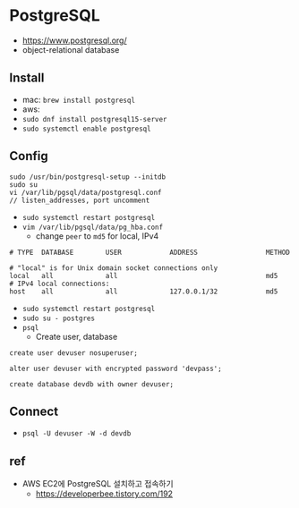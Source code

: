 # PostgreSQL
* https://www.postgresql.org/
* object-relational database

## Install
* mac: `brew install postgresql`
* aws:
* `sudo dnf install postgresql15-server`
* `sudo systemctl enable postgresql`

## Config
```
sudo /usr/bin/postgresql-setup --initdb
sudo su
vi /var/lib/pgsql/data/postgresql.conf
// listen_addresses, port uncomment
```

* `sudo systemctl restart postgresql`
* `vim /var/lib/pgsql/data/pg_hba.conf`
  * change `peer` to `md5` for local, IPv4
```
# TYPE  DATABASE        USER            ADDRESS                 METHOD

# "local" is for Unix domain socket connections only
local   all             all                                     md5
# IPv4 local connections:
host    all             all             127.0.0.1/32            md5
```

* `sudo systemctl restart postgresql`
* `sudo su - postgres`
* `psql`
  * Create user, database
```
create user devuser nosuperuser;

alter user devuser with encrypted password 'devpass';

create database devdb with owner devuser;
```

## Connect
* `psql -U devuser -W -d devdb`

## ref
* AWS EC2에 PostgreSQL 설치하고 접속하기
  * https://developerbee.tistory.com/192

